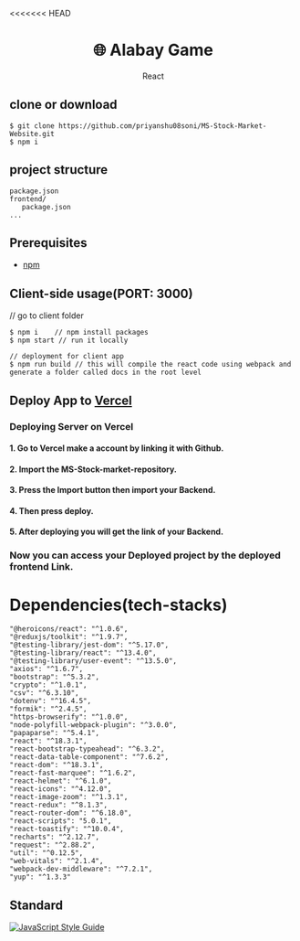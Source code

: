 <<<<<<< HEAD
<h1 align="center">
🌐 Alabay Game
</h1>
<p align="center">
React
</p>

## clone or download
```terminal
$ git clone https://github.com/priyanshu08soni/MS-Stock-Market-Website.git
$ npm i
```

## project structure
```terminal
package.json
frontend/
   package.json
...
```

## Prerequisites
- [npm](https://nodejs.org/en/download/package-manager/)

## Client-side usage(PORT: 3000)
  // go to client folder
```terminal
$ npm i    // npm install packages
$ npm start // run it locally

// deployment for client app
$ npm run build // this will compile the react code using webpack and generate a folder called docs in the root level
```


## Deploy App to [Vercel](https://vercel.com/)
### Deploying Server on Vercel
#### 1. Go to Vercel make a account by linking it with Github.
#### 2. Import the MS-Stock-market-repository.
#### 3. Press the Import button then import your Backend.
#### 4. Then press deploy.
#### 5. After deploying you will get the link of your Backend. 

### Now you can access your Deployed project by the deployed frontend Link.

# Dependencies(tech-stacks)
    "@heroicons/react": "^1.0.6",
    "@reduxjs/toolkit": "^1.9.7",
    "@testing-library/jest-dom": "^5.17.0",
    "@testing-library/react": "^13.4.0",
    "@testing-library/user-event": "^13.5.0",
    "axios": "^1.6.7",
    "bootstrap": "^5.3.2",
    "crypto": "^1.0.1",
    "csv": "^6.3.10",
    "dotenv": "^16.4.5",
    "formik": "^2.4.5",
    "https-browserify": "^1.0.0",
    "node-polyfill-webpack-plugin": "^3.0.0",
    "papaparse": "^5.4.1",
    "react": "^18.3.1",
    "react-bootstrap-typeahead": "^6.3.2",
    "react-data-table-component": "^7.6.2",
    "react-dom": "^18.3.1",
    "react-fast-marquee": "^1.6.2",
    "react-helmet": "^6.1.0",
    "react-icons": "^4.12.0",
    "react-image-zoom": "^1.3.1",
    "react-redux": "^8.1.3",
    "react-router-dom": "^6.18.0",
    "react-scripts": "5.0.1",
    "react-toastify": "^10.0.4",
    "recharts": "^2.12.7",
    "request": "^2.88.2",
    "util": "^0.12.5",
    "web-vitals": "^2.1.4",
    "webpack-dev-middleware": "^7.2.1",
    "yup": "^1.3.3"
   
## Standard

[![JavaScript Style Guide](https://cdn.rawgit.com/standard/standard/master/badge.svg)](https://github.com/standard/standard)
